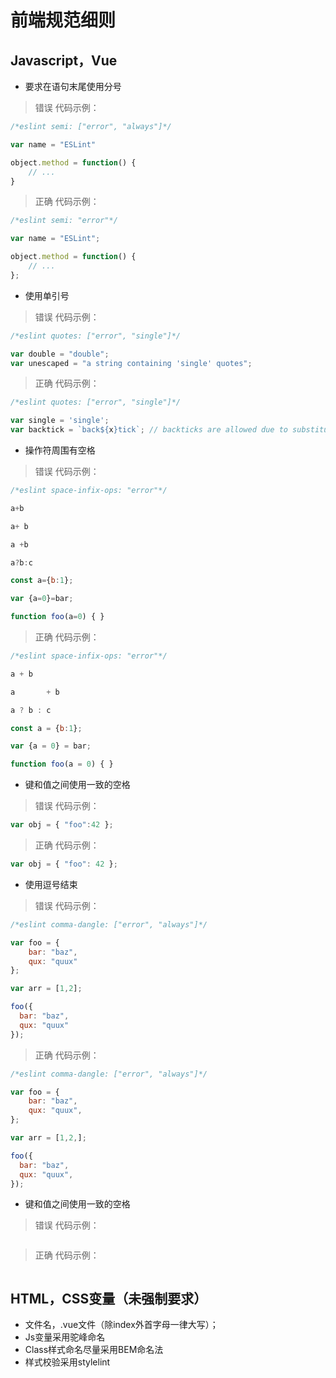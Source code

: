 # 前端规范细则

## Javascript，Vue

- 要求在语句末尾使用分号

> 错误 代码示例：

```javascript
/*eslint semi: ["error", "always"]*/

var name = "ESLint"

object.method = function() {
    // ...
}
```

> 正确 代码示例：

```javascript
/*eslint semi: "error"*/

var name = "ESLint";

object.method = function() {
    // ...
};
```

- 使用单引号

> 错误 代码示例：

```javascript
/*eslint quotes: ["error", "single"]*/

var double = "double";
var unescaped = "a string containing 'single' quotes";
```

> 正确 代码示例：

```javascript
/*eslint quotes: ["error", "single"]*/

var single = 'single';
var backtick = `back${x}tick`; // backticks are allowed due to substitution
```

- 操作符周围有空格

> 错误 代码示例：

```javascript
/*eslint space-infix-ops: "error"*/

a+b

a+ b

a +b

a?b:c

const a={b:1};

var {a=0}=bar;

function foo(a=0) { }
```

> 正确 代码示例：

```javascript
/*eslint space-infix-ops: "error"*/

a + b

a       + b

a ? b : c

const a = {b:1};

var {a = 0} = bar;

function foo(a = 0) { }
```

- 键和值之间使用一致的空格

> 错误 代码示例：

```javascript
var obj = { "foo":42 };
```

> 正确 代码示例：

```javascript
var obj = { "foo": 42 };
```

- 使用逗号结束

> 错误 代码示例：

```javascript
/*eslint comma-dangle: ["error", "always"]*/

var foo = {
    bar: "baz",
    qux: "quux"
};

var arr = [1,2];

foo({
  bar: "baz",
  qux: "quux"
});
```

> 正确 代码示例：

```javascript
/*eslint comma-dangle: ["error", "always"]*/

var foo = {
    bar: "baz",
    qux: "quux",
};

var arr = [1,2,];

foo({
  bar: "baz",
  qux: "quux",
});
```

- 键和值之间使用一致的空格

> 错误 代码示例：

```javascript
```

> 正确 代码示例：

```javascript
```

## HTML，CSS变量（未强制要求）

- 文件名，.vue文件（除index外首字母一律大写）；
- Js变量采用驼峰命名
- Class样式命名尽量采用BEM命名法
- 样式校验采用stylelint
